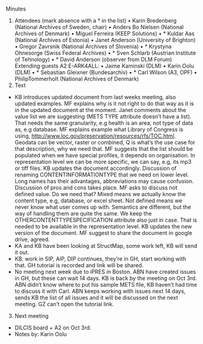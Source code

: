 Minutes
1.	Attendees (mark absence with a * in the list)
•	Karin Bredenberg (National Archives of Sweden, chair)
•	Anders Bo Nielsen (National Archives of Denmark)
•	Miguel Ferreira (KEEP Solutions)
•	* Kuldar Aas (National Archives of Estonia)
•	Janet Anderson (University of Brighton)
•	Gregor Zavrsnik (National Archives of Slovenia)
•	* Krystyna Ohnesorge (Swiss Federal Archives)
•	* Sven Schlarb (Austrian Institute of Tehnology)
•	* David Anderson (observer from DLM Forum)
Extending guests A2 E-ARK4ALL: 
•	Jaime Kaminski (DLM)
•	Karin Oolu (DLM)
•	* Sebastian Gleixner (Bundesarchiv)
•	* Carl Wilson (A3, OPF)
•	PhilipTommerholt (National Archives of Denmark)
2.	Text
- KB introduces updated document from last weeks meeting, also updated examples. MF explains why is it not right to do that way as it is in the updated document at the moment. Janet comments about the value list we are suggesting (METS TYPE attribute doesn’t have a list). That needs the same granularity, e.g health is an area, not type of data as, e.g database. MF explains example what Library of Congress is using, http://www.loc.gov/preservation/resources/rfs/TOC.html. Geodata can be vector, raster or combined, Q is what’s the use case for that description, why we need that. MF suggests that the list should be populated when we have special profiles, it depends on organisation. In representation level we can be more specific, we can say, e.g, its mp3 or tiff files. KB updates the document accordingly. Discussion of renaming CONTENTINFORMATIONTYPE that we need on lower level. Long names has their advantages, abbreviations may cause confusion. Discussion of pros and cons takes place. MF asks to discuss not defined value. Do we need that? Mixed means we actually know the content type, e.g, database, or excel sheet. Not defined means we never know what user comes up with.  Semantics are different, but the way of handling them are quite the same. We keep the OTHERCONTENTTYPESPECIFICATION attribute also just in case. That is needed to be available in the representation level. 
KB updates the new version of the document. MF suggest to share the document in google drive, agreed. 
- KA and KB have been looking at StructMap, some work left, KB will send it out. 
- KB: work in SIP, AIP, DIP continues, they’re in GH, start working with that. GH tutorial is recorded and link will be shared. 
- No meeting next week due to iPRES in Boston. ABN have created issues in GH, but these can wait 14 days. KB is back by the meeting on Oct 3rd. 
ABN didn’t know where to put his sample METS file, KB haven’t had time to discuss it with Carl. ABN keeps working with issues next 14 days, sends KB the list of all issues and it will be discussed on the next meeting. 
GZ can’t open the tutorial link. 
3.	Next meeting 
- DILCIS board + A2 on Oct 3rd. 
-	Notes by: Karin Oolu
